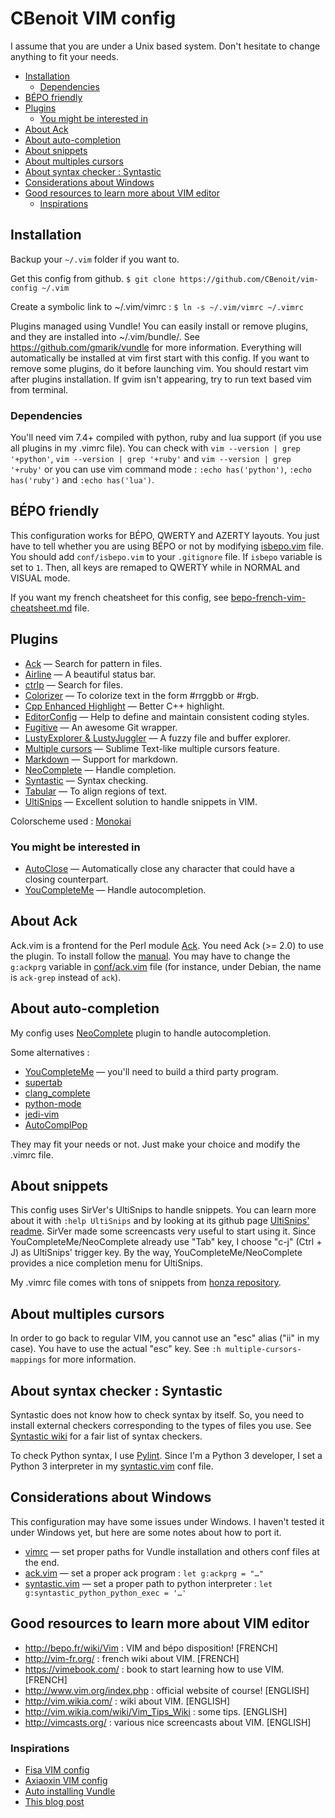 # CBenoit VIM config

I assume that you are under a Unix based system.
Don't hesitate to change anything to fit your needs.

+ [Installation](#installation)
    + [Dependencies](#dependencies)
+ [BÉPO friendly](#bÉpo-friendly)
+ [Plugins](#plugins)
    + [You might be interested in](#you-might-be-interested-in)
+ [About Ack](#about-ack)
+ [About auto-completion](#about-auto-completion)
+ [About snippets](#about-snippets)
+ [About multiples cursors](#about-multiples-cursors)
+ [About syntax checker : Syntastic](#about-syntax-checker--syntastic)
+ [Considerations about Windows](#considerations-about-windows)
+ [Good resources to learn more about VIM editor](#good-resources-to-learn-more-about-vim-editor)
    + [Inspirations](#inspirations)

## Installation

Backup your `~/.vim` folder if you want to.

Get this config from github.
`$ git clone https://github.com/CBenoit/vim-config ~/.vim`

Create a symbolic link to ~/.vim/vimrc :
`$ ln -s ~/.vim/vimrc ~/.vimrc`

Plugins managed using Vundle! You can easily install or remove plugins, and they are installed into ~/.vim/bundle/.
See https://github.com/gmarik/vundle for more information.
Everything will automatically be installed at vim first start with this config.
If you want to remove some plugins, do it before launching vim.
You should restart vim after plugins installation.
If gvim isn't appearing, try to run text based vim from terminal.

### Dependencies

You'll need vim 7.4+ compiled with python, ruby and lua support (if you use all plugins in my .vimrc file).
You can check with `vim --version | grep '+python'`, `vim --version | grep '+ruby'` and `vim --version | grep '+ruby'` or you can use vim command mode : `:echo has('python')`, `:echo has('ruby')` and `:echo has('lua')`.

## BÉPO friendly

This configuration works for BÉPO, QWERTY and AZERTY layouts.
You just have to tell whether you are using BÉPO or not by modifying [isbepo.vim](conf/isbepo.vim) file.
You should add `conf/isbepo.vim` to your `.gitignore` file.
If `isbepo` variable is set to `1`. Then, all keys are remaped to QWERTY while in NORMAL and VISUAL mode.

If you want my french cheatsheet for this config, see [bepo-french-vim-cheatsheet.md](bepo-french-vim-cheatsheet.md) file.

## Plugins

+ [Ack](https://github.com/mileszs/ack.vim) — Search for pattern in files.
+ [Airline](https://github.com/bling/vim-airline) — A beautiful status bar.
+ [ctrlp](https://github.com/kien/ctrlp.vim) — Search for files.
+ [Colorizer](https://github.com/lilydjwg/colorizer) — To colorize text in the form #rrggbb or #rgb.
+ [Cpp Enhanced Highlight](https://github.com/octol/vim-cpp-enhanced-highlight) — Better C++ highlight.
+ [EditorConfig](https://github.com/editorconfig/editorconfig-vim) — Help to define and maintain consistent coding styles.
+ [Fugitive](https://github.com/tpope/vim-fugitive) — An awesome Git wrapper.
+ [LustyExplorer & LustyJuggler](https://github.com/sjbach/lusty) — A fuzzy file and buffer explorer.
+ [Multiple cursors](https://github.com/kristijanhusak/vim-multiple-cursors) — Sublime Text-like multiple cursors feature.
+ [Markdown](https://github.com/plasticboy/vim-markdown) — Support for markdown.
+ [NeoComplete](https://github.com/Shougo/neocomplete.vim) — Handle completion.
+ [Syntastic](https://github.com/scrooloose/syntastic) — Syntax checking.
+ [Tabular](https://github.com/godlygeek/tabular) — To align regions of text.
+ [UltiSnips](https://github.com/sirver/ultisnips) — Excellent solution to handle snippets in VIM.

Colorscheme used :
[Monokai](https://github.com/crusoexia/vim-monokai)

### You might be interested in

+ [AutoClose](https://github.com/Townk/vim-autoclose) — Automatically close any character that could have a closing counterpart.
+ [YouCompleteMe](https://github.com/Valloric/YouCompleteMe) — Handle autocompletion.

## About Ack

Ack.vim is a frontend for the Perl module [Ack](http://beyondgrep.com/).
You need Ack (>= 2.0) to use the plugin. To install follow the [manual](http://beyondgrep.com/install/).
You may have to change the `g:ackprg` variable in [conf/ack.vim](conf/ack.vim) file (for instance, under Debian, the name is `ack-grep` instead of `ack`).

## About auto-completion

My config uses [NeoComplete](https://github.com/Shougo/neocomplete.vim) plugin to handle autocompletion.

Some alternatives :
+ [YouCompleteMe](https://github.com/Valloric/YouCompleteMe) — you'll need to build a third party program.
+ [supertab](https://github.com/ervandew/supertab)
+ [clang_complete](https://github.com/Rip-Rip/clang_complete)
+ [python-mode](https://github.com/klen/python-mode)
+ [jedi-vim](https://github.com/davidhalter/jedi-vim)
+ [AutoComplPop](https://github.com/vim-scripts/AutoComplPop)

They may fit your needs or not. Just make your choice and modify the .vimrc file.

## About snippets

This config uses SirVer's UltiSnips to handle snippets.
You can learn more about it with `:help UltiSnips` and by looking at its github page [UltiSnips' readme](https://github.com/sirver/ultisnips).
SirVer made some screencasts very useful to start using it.
Since YouCompleteMe/NeoComplete already use "Tab" key, I choose "c-j" (Ctrl + J) as UltiSnips' trigger key.
By the way, YouCompleteMe/NeoComplete provides a nice completion menu for UltiSnips.

My .vimrc file comes with tons of snippets from [honza repository](https://github.com/honza/vim-snippets).

## About multiples cursors

In order to go back to regular VIM, you cannot use an "esc" alias ("ii" in my case). You have to use the actual "esc" key.
See `:h multiple-cursors-mappings` for more information.

## About syntax checker : Syntastic

Syntastic does not know how to check syntax by itself.
So, you need to install external checkers corresponding to the types of files you use.
See [Syntastic wiki](https://github.com/scrooloose/syntastic/wiki/Syntax-Checkers) for a fair list of syntax checkers.

To check Python syntax, I use [Pylint](https://github.com/scrooloose/syntastic/wiki/Python%3A---pylint).
Since I'm a Python 3 developer, I set a Python 3 interpreter in my [syntastic.vim](./conf/syntastic.vim) conf file.

## Considerations about Windows

This configuration may have some issues under Windows.
I haven't tested it under Windows yet, but here are some notes about how to port it.

+ [vimrc](./vimrc) — set proper paths for Vundle installation and others conf files at the end.
+ [ack.vim](./conf/ack.vim) — set a proper ack program : `let g:ackprg = "…"`
+ [syntastic.vim](./conf/syntastic.vim) — set a proper path to python interpreter : `let g:syntastic_python_python_exec = '…'`

## Good resources to learn more about VIM editor

+ http://bepo.fr/wiki/Vim : VIM and bépo disposition! [FRENCH]
+ http://vim-fr.org/ : french wiki about VIM. [FRENCH]
+ https://vimebook.com/ : book to start learning how to use VIM. [FRENCH]
+ http://www.vim.org/index.php : official website of course! [ENGLISH]
+ http://vim.wikia.com/ : wiki about VIM. [ENGLISH]
+ http://vim.wikia.com/wiki/Vim_Tips_Wiki : some tips. [ENGLISH]
+ http://vimcasts.org/ : various nice screencasts about VIM. [ENGLISH]

### Inspirations

+ [Fisa VIM config](https://github.com/fisadev/fisa-vim-config)
+ [Axiaoxin VIM config](https://github.com/axiaoxin/vim-settings)
+ [Auto installing Vundle](http://www.erikzaadi.com/2012/03/19/auto-installing-vundle-from-your-vimrc/)
+ [This blog post](http://nvie.com/posts/how-i-boosted-my-vim/)

